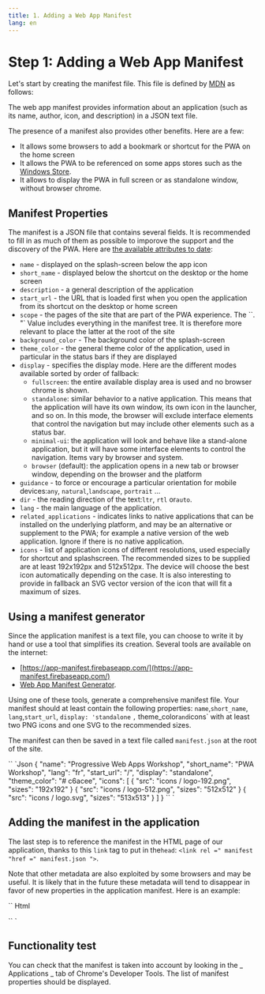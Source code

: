 ```yaml
---
title: 1. Adding a Web App Manifest
lang: en
---
```


# Step 1: Adding a Web App Manifest

Let's start by creating the manifest file. This file is defined by [MDN](https://developer.mozilla.org/en-US/docs/Web/Manifest) as follows:

The web app manifest provides information about an application (such as its name, author, icon, and description) in a JSON text file.

The presence of a manifest also provides other benefits. Here are a few:

- It allows some browsers to add a bookmark or shortcut for the PWA on the home screen
- It allows the PWA to be referenced on some apps stores such as the [Windows Store](https://docs.microsoft.com/en-us/microsoft-edge/progressive-web-apps).
- It allows to display the PWA in full screen or as standalone window, without browser chrome.

## Manifest Properties

The manifest is a JSON file that contains several fields. It is recommended to fill in as much of them as possible to imporove the support and the discovery of the PWA. Here are [the available attributes to date](https://developer.mozilla.org/en/docs/Web/Manifest):

- `name` - displayed on the splash-screen below the app icon
- `short_name` - displayed below the shortcut on the desktop or the home screen
- `description` - a general description of the application
- `start_url` - the URL that is loaded first when you open the application from its shortcut on the desktop or home screen
- `scope` - the pages of the site that are part of the PWA experience. The ``. "` Value includes everything in the manifest tree. It is therefore more relevant to place the latter at the root of the site
- `background_color` - The background color of the splash-screen
- `theme_color` - the general theme color of the application, used in particular in the status bars if they are displayed
- `display` - specifies the display mode. Here are the different modes available sorted by order of fallback:
  - `fullscreen`: the entire available display area is used and no browser chrome is shown.
  - `standalone`: similar behavior to a native application. This means that the application will have its own window, its own icon in the launcher, and so on. In this mode, the browser will exclude interface elements that control the navigation but may include other elements such as a status bar.
  - `minimal-ui`: the application will look and behave like a stand-alone application, but it will have some interface elements to control the navigation. Items vary by browser and system.
  - `browser` (default): the application opens in a new tab or browser window, depending on the browser and the platform
- `guidance` - to force or encourage a particular orientation for mobile devices:`any`, `natural`,`landscape`, `portrait` ...
- `dir` - the reading direction of the text:`ltr`, `rtl` or`auto`.
- `lang` - the main language of the application.
- `related_applications` - indicates links to native applications that can be installed on the underlying platform, and may be an alternative or supplement to the PWA; for example a native version of the web application. Ignore if there is no native application.
- `icons` - list of application icons of different resolutions, used especially for shortcut and splashscreen. The recommended sizes to be supplied are at least 192x192px and 512x512px. The device will choose the best icon automatically depending on the case. It is also interesting to provide in fallback an SVG vector version of the icon that will fit a maximum of sizes.

## Using a manifest generator

Since the application manifest is a text file, you can choose to write it by hand or use a tool that simplifies its creation. Several tools are available on the internet:

- [https://app-manifest.firebaseapp.com/](https://app-manifest.firebaseapp.com/)
- [Web App Manifest Generator](https://tomitm.github.io/appmanifest/).

Using one of these tools, generate a comprehensive manifest file. Your manifest should at least contain the following properties: `name`,`short_name`, `lang`,`start_url`, `display: 'standalone` `,` theme_color`and`icons` with at least two PNG icons and one SVG to the recommended sizes.

The manifest can then be saved in a text file called `manifest.json` at the root of the site.

<Solution>
`` `Json
{
  "name": "Progressive Web Apps Workshop",
  "short_name": "PWA Workshop",
  "lang": "fr",
  "start_url": "/",
  "display": "standalone",
  "theme_color": "# c6acee",
  "icons": [
    {
      "src": "icons / logo-192.png",
      "sizes": "192x192"
    }
    {
      "src": "icons / logo-512.png",
      "sizes": "512x512"
    }
    {
      "src": "icons / logo.svg",
      "sizes": "513x513"
    }
  ]
}
`` `
</ Solution>

## Adding the manifest in the application

The last step is to reference the manifest in the HTML page of our application, thanks to this `link` tag to put in the`head`: `<link rel =" manifest "href =" manifest.json ">`.

Note that other metadata are also exploited by some browsers and may be useful. It is likely that in the future these metadata will tend to disappear in favor of new properties in the application manifest. Here is an example:

`` Html

<link rel = "manifest" href = "manifest.json">
<meta name = "mobile-web-app-able" content = "yes">
<meta name = "apple-mobile-web-app-capable" content = "yes">
<meta name = "application-name" content = "PWA Workshop">
<meta name = "apple-mobile-web-app-title" content = "PWA Workshop">
<meta name = "msapplication-starturl" content = "/ index.html">
<meta name = "viewport" content = "width = device-width, initial-scale = 1, shrink-to-fit = no">
`` `

## Functionality test

You can check that the manifest is taken into account by looking in the _ Applications _ tab of Chrome's Developer Tools. The list of manifest properties should be displayed.
